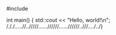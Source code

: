 #include <iostream>

int main() {
    std::cout << "Hello, world!\n";
/././.....//../////......//////......//////..///..../../}
